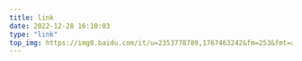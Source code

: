 ```yaml
---
title: link
date: 2022-12-28 16:10:03
type: "link"
top_img: https://img0.baidu.com/it/u=2353778789,1767463242&fm=253&fmt=auto&app=138&f=JPEG?w=889&h=500
---
```

